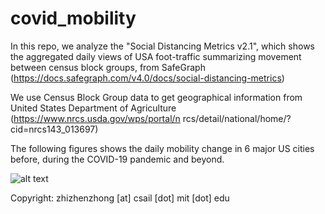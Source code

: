# covid_mobility

In this repo, we analyze the "Social Distancing Metrics v2.1", which shows the aggregated daily views of USA foot-traffic summarizing movement between census block groups, from SafeGraph (https://docs.safegraph.com/v4.0/docs/social-distancing-metrics)

We use Census Block Group data to get geographical information from United States Department of Agriculture (https://www.nrcs.usda.gov/wps/portal/n rcs/detail/national/home/?cid=nrcs143_013697)

The following figures shows the daily mobility change in 6 major US cities before, during the COVID-19 pandemic and beyond.

![alt text](http://github.com/zhizhenzhong/covid_mobility/plot/normalized_mobility.png)

Copyright: zhizhenzhong [at] csail [dot] mit [dot] edu
